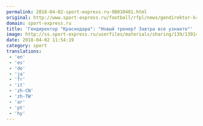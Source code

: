 ```yaml
---
permalink: 2018-04-02-sport-express.ru-98010401.html
original: http://www.sport-express.ru/football/rfpl/news/gendirektor-krasnodara-novyy-trener-zavtra-vse-uznaete-1391450/
domain: sport-express.ru
title: 'Гендиректор "Краснодара": "Новый тренер? Завтра все узнаете"'
image: http://ss.sport-express.ru/userfiles/materials/sharing/139/1391450.jpg
date: 2018-04-02 11:54:19
category: sport
translations: 
 - 'en'
 - 'es'
 - 'de'
 - 'ja'
 - 'fr'
 - 'it'
 - 'zh-CN'
 - 'zh-TW'
 - 'ar'
 - 'pt'
 - 'hy'
---
```


